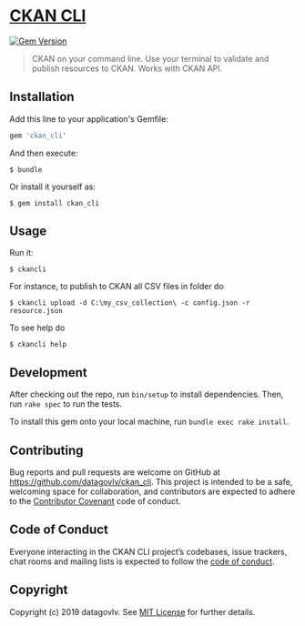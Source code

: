 # [CKAN CLI](https://github.com/datagovlv/ckan_cli)

[![Gem Version](https://badge.fury.io/rb/ckan_cli.svg)][gem]

[gem]: http://badge.fury.io/rb/ckan_cli

> CKAN on your command line. Use your terminal to validate and publish resources to CKAN. Works with CKAN API.

## Installation

Add this line to your application's Gemfile:

```ruby
gem 'ckan_cli'
```

And then execute:

    $ bundle

Or install it yourself as:

    $ gem install ckan_cli

## Usage

Run it:

```shell
$ ckancli
```

For instance, to publish to CKAN all CSV files in folder do

```shell
$ ckancli upload -d C:\my_csv_collection\ -c config.json -r resource.json
```

To see help do

```shell
$ ckancli help
```

## Development

After checking out the repo, run `bin/setup` to install dependencies. Then, run `rake spec` to run the tests. 

To install this gem onto your local machine, run `bundle exec rake install`. 

## Contributing

Bug reports and pull requests are welcome on GitHub at https://github.com/datagovlv/ckan_cli. This project is intended to be a safe, welcoming space for collaboration, and contributors are expected to adhere to the [Contributor Covenant](http://contributor-covenant.org) code of conduct.

## Code of Conduct

Everyone interacting in the CKAN CLI project’s codebases, issue trackers, chat rooms and mailing lists is expected to follow the [code of conduct](https://github.com/datagovlv/ckan_cli/blob/master/CODE_OF_CONDUCT.md).

## Copyright

Copyright (c) 2019 datagovlv. See [MIT License](LICENSE.txt) for further details.